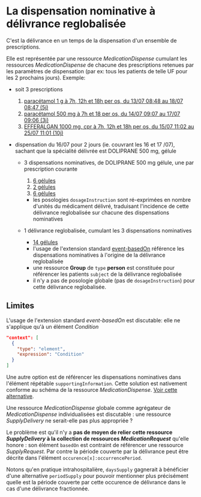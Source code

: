 # La dispensation nominative à délivrance reglobalisée

C'est la délivrance en un temps de la dispensation d'un ensemble de prescriptions.

Elle est représentée par une ressource *MedicationDispense* cumulant les ressources *MedicationDispense* de chacune des prescriptions retenues par les paramètres de dispensation (par ex: tous les patients de telle UF pour les 2 prochains jours).
Exemple:

- soit 3 prescriptions

    1. [paracétamol 1 g à 7h, 12h et 18h per os, du 13/07 08:48 au 18/07 08:47 (5j)](MedicationRequest-14654.html)
    1. [paracétamol 500 mg à 7h et 18 per os, du 14/07 09:07 au 17/07 09:06 (3j)](MedicationRequest-14659.html)
    1. [EFFERALGAN 1000 mg, cpr à 7h, 12h et 18h per os, du 15/07 11:02 au 25/07 11:01 (10j)](MedicationRequest-14660.html)

- dispensation du 16/07 pour 2 jours (ie. couvrant les 16 et 17 /07), sachant que la spécialité délivrée est DOLIPRANE 500 mg, gélule

  - 3 dispensations nominatives, de DOLIPRANE 500 mg gélule, une par prescription courante

      1. [6 gélules](MedicationDispense-14661.html)
      1. [2 gélules](MedicationDispense-14662.html)
      1. [6 gélules](MedicationDispense-14663.html)

       - les posologies `dosageInstruction` sont ré-exprimées en nombre d'unités du médicament délivré, traduisant l'incidence de cette délivrance reglobalisée sur chacune des dispensations nominatives

  - 1 délivrance reglobalisée, cumulant les 3 dispensations nominatives

      - [14 gélules](MedicationDispense-14664.html)
      - l'usage de l'extension standard [event-basedOn](https://hl7.org/fhir/R4/extension-event-basedon.html) référence les dispensations nominatives à l'origine de la délivrance reglobalisée
      - une ressource **Group** de `type` **person** est constituée pour référencer les patients `subject` de la délivrance reglobalisée
      - il n'y a pas de posologie globale (pas de `dosageInstruction`) pour cette délivrance reglobalisée.

## Limites

L'usage de l'extension standard *event-basedOn* est discutable: elle ne s'applique qu'à un élément *Condition*

```json
"context": [
  {
    "type": "element",
    "expression": "Condition"
  }
]
```

Une autre option est de référencer les dispensations nominatives dans l'élément répétable `supportingInformation`. Cette solution est nativement conforme au schéma de la ressource *MedicationDispense*. [Voir cette alternative](MedicationDispense-14665.html).

Une ressource *MedicationDispense* globale comme agrégateur de *MedicationDispense* individualisées est discutable : une ressource *SupplyDelivery* ne serait-elle pas plus appropriée ?

Le problème est qu'il n'y a **pas de moyen de relier cette ressource *SupplyDelivery* à la collection de ressources *MedicationRequest*** qu'elle honore : son élément `basedOn` est contraint de référencer une ressource *SupplyRequest*. Par contre la période couverte par la délivrance peut être décrite dans l'élément `occurence[x]:occurrencePeriod`.

Notons qu'en pratique intrahospitalière, `daysSupply` gagnerait à bénéficier d'une alternative `periodSupply` pour pouvoir mentionner plus précisément quelle est la période couverte par cette occurence de délivrance dans le cas d'une délivrance fractionnée.
